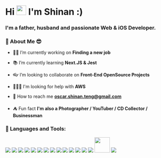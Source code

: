 # Hi <img src="https://raw.githubusercontent.com/MartinHeinz/MartinHeinz/master/wave.gif" width="30px"> I'm Shinan :)
<h3>I'm a father, husband and passionate Web & iOS Developer.</h3>

### 🧐 About Me 😎

- 💪🏼 I’m currently working on **Finding a new job**

- 📚 I’m currently learning **Next.JS & Jest**

- 👓 I’m looking to collaborate on **Front-End OpenSource Projects**

- ‍🙇🏼‍♂️ I'm looking for help with **AWS**

- 📧 How to reach me **oscar.shinan.teng@gmail.com**

- ⛺️ Fun fact **I'm also a Photographer / YouTuber / CD Collector / Businessman**

### 🚀 Languages and Tools:

<p> 
    <a href="https://icons8.com/icon/GPfHz0SM85FX/java"><img src="https://img.icons8.com/color/48/000000/java-coffee-cup-logo--v2.png"/></a>
    <a href="https://icons8.com/icon/123603/react-native"><img src="https://img.icons8.com/color/48/000000/react-native.png"/></a>
    <a href="https://icons8.com/icon/jD-fJzVguBmw/redux"><img src="https://img.icons8.com/color/48/000000/redux.png"/></a>
    <a href="https://icons8.com/icon/tGvHBPJaKqEd/javascript"><img src="https://img.icons8.com/color/48/000000/javascript--v2.png"/></a>
    <a href="https://icons8.com/icon/uJM6fQYqDaZK/typescript"><img src="https://img.icons8.com/color/48/000000/typescript.png"/></a>
    <a href="https://icons8.com/icon/20909/html-5"><img src="https://img.icons8.com/color/48/000000/html-5--v1.png"/></a>
    <a href="https://icons8.com/icon/QBqFNfPPB2Kx/sass"><img src="https://img.icons8.com/color/48/000000/sass.png"/></a>
    <a href="https://icons8.com/icon/84710/bootstrap"><img src="https://img.icons8.com/color/48/000000/bootstrap.png"/></a> 
    <a href="https://icons8.com/icon/38561/postgresql"><img src="https://img.icons8.com/color/48/000000/postgreesql.png"/></a>
    <a href="https://icons8.com/icon/9nLaR5KFGjN0/mysql-logo"><img src="https://img.icons8.com/fluency/48/000000/mysql-logo.png"/></a>
    <a href="https://icons8.com/icon/74402/mongodb"><img src="https://img.icons8.com/color/48/000000/mongodb.png"/></a>
    <a href="https://icons8.com/icon/62452/firebase"><img src="https://img.icons8.com/color/48/000000/firebase.png"/></a> 
    <a href="https://icons8.com/icon/cdYUlRaag9G9/docker"><img src="https://img.icons8.com/fluency/48/000000/docker.png"/></a>
    <a href="https://icons8.com/icon/sOWbK4N3cxGh/webpack"><img src="https://img.icons8.com/color/48/000000/webpack.png"/></a>    
    <a href="https://icons8.com/icon/QEQQKirln6Tf/postman-api"><img src="https://img.icons8.com/dusk/64/000000/postman-api.png" width="48" height="48"/></a>
    <a href="https://icons8.com/icon/20906/git"><img src="https://img.icons8.com/color/48/000000/git.png"/></a>
</p>
